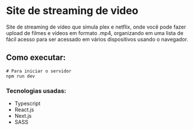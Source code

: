 # Site de streaming de video
Site de streaming de vídeo que simula plex e netflix, onde você pode fazer upload de filmes e vídeos em formato .mp4, organizando em uma lista de fácil acesso para ser acessado em vários dispositivos usando o navegador.

## Como executar:  
```
# Para iniciar o servidor  
npm run dev
```

### Tecnologias usadas:
- Typescript
- React.js
- Next.js
- SASS
